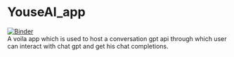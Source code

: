 # YouseAI_app
[![Binder](https://mybinder.org/badge_logo.svg)](https://mybinder.org/v2/gh/aryamanprince/YouseAI_app/HEAD?urlpath=%2Fvoila%2Frender%2Fui_notebook.ipynb)
<br>
A voila app which is used to host a conversation gpt api through which user can interact with chat gpt and get his chat completions.
